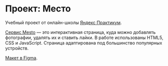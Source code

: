 # Проект: Место

Учебный проект от онлайн-школы [Яндекс Практикум](https://practicum.yandex.ru). 

[Сервис Mesto](https://maks-well-88.github.io/mesto/) — это интерактивная страница, куда можно добавлять фотографии, удалять их и ставить лайки. В работе использованы HTML5, CSS и JavaScript. Страница адаптирована под большинство популярных устройств.

[Макет в Figma](https://www.figma.com/file/2cn9N9jSkmxD84oJik7xL7/JavaScript.-Sprint-4?node-id=0%3A1).
